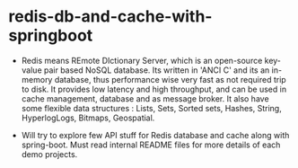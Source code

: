 # redis-db-and-cache-with-springboot

- Redis means REmote DIctionary Server, which is an open-source key-value pair based NoSQL database. Its written in 'ANCI C' and its an in-memory database, thus     performance wise very fast as not required trip to disk. It provides low latency and high throughput, and can be used in cache management, database and as message broker. It also have some flexible data structures : Lists, Sets, Sorted sets, Hashes, String, HyperlogLogs, Bitmaps, Geospatial.

- Will try to explore few API stuff for Redis database and cache along with spring-boot. Must read internal README files for more details of each demo projects.
